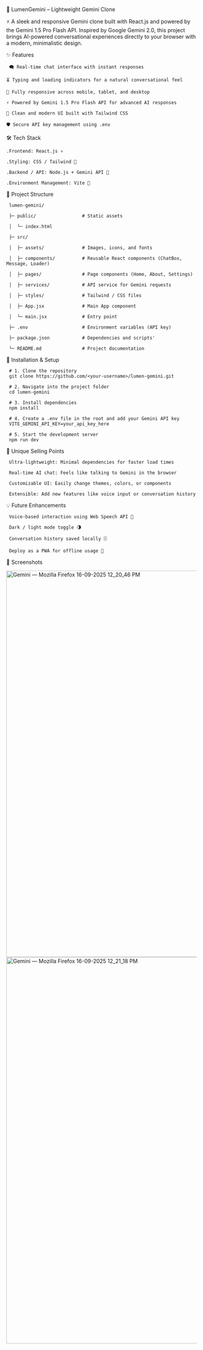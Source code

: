 🌌 LumenGemini – Lightweight Gemini Clone

⚡ A sleek and responsive Gemini clone built with React.js and powered by the Gemini 1.5 Pro Flash API.
  Inspired by Google Gemini 2.0, this project brings AI-powered conversational experiences directly to your browser with a modern, minimalistic design.

✨ Features

     🗨 Real-time chat interface with instant responses

    ⏳ Typing and loading indicators for a natural conversational feel

    📱 Fully responsive across mobile, tablet, and desktop

    ⚡ Powered by Gemini 1.5 Pro Flash API for advanced AI responses

    🎨 Clean and modern UI built with Tailwind CSS
 
    🛡 Secure API key management using .env

🛠 Tech Stack

    .Frontend: React.js ⚛

    .Styling: CSS / Tailwind 🎨

    .Backend / API: Node.js + Gemini API 🤖

    .Environment Management: Vite 🌱

📂 Project Structure

     lumen-gemini/
     
     ├─ public/                 # Static assets
   
     │  └─ index.html
  
     ├─ src/
  
     │  ├─ assets/              # Images, icons, and fonts
  
     │  ├─ components/          # Reusable React components (ChatBox, Message, Loader)
  
     │  ├─ pages/               # Page components (Home, About, Settings)
  
     │  ├─ services/            # API service for Gemini requests
  
     │  ├─ styles/              # Tailwind / CSS files
  
     │  ├─ App.jsx              # Main App component
    
     │  └─ main.jsx             # Entry point
  
     ├─ .env                    # Environment variables (API key)
  
     ├─ package.json            # Dependencies and scripts'
  
     └─ README.md               # Project documentation

🚀 Installation & Setup

     # 1. Clone the repository
     git clone https://github.com/<your-username>/lumen-gemini.git

     # 2. Navigate into the project folder
     cd lumen-gemini

     # 3. Install dependencies
     npm install

     # 4. Create a .env file in the root and add your Gemini API key
     VITE_GEMINI_API_KEY=your_api_key_here

     # 5. Start the development server
     npm run dev

🌟 Unique Selling Points

     Ultra-lightweight: Minimal dependencies for faster load times

     Real-time AI chat: Feels like talking to Gemini in the browser

     Customizable UI: Easily change themes, colors, or components

     Extensible: Add new features like voice input or conversation history

💡 Future Enhancements

     Voice-based interaction using Web Speech API 🎤

     Dark / light mode toggle 🌗

     Conversation history saved locally 🗄️

     Deploy as a PWA for offline usage 📱

📸 Screenshots

   <img width="1920" height="1020" alt="Gemini — Mozilla Firefox 16-09-2025 12_20_46 PM" src="https://github.com/user-attachments/assets/941328ea-36c7-4ceb-bdfa-0c2f5dd5289c" />

   <img width="1920" height="1020" alt="Gemini — Mozilla Firefox 16-09-2025 12_21_18 PM" src="https://github.com/user-attachments/assets/ccc4e01d-676e-4a2d-9c41-97b9c2b5d283" />

    
